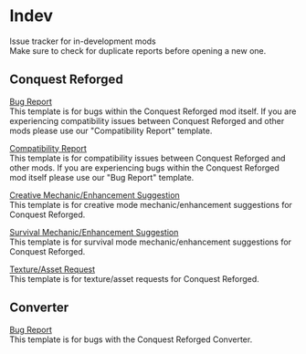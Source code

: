 # Indev
Issue tracker for in-development mods    
Make sure to check for duplicate reports before opening a new one.

## **Conquest Reforged**

[Bug Report](https://github.com/Conquest-Reforged/Indev/issues/new?assignees=dags-%2C+HIPPOKLEIDES%2C+ArtemisiaTR%2C+Monsterfisch&labels=Conquest+Reforged%2C+Bug&template=conquest-reforged-bug-report.md&title=)    
This template is for bugs within the Conquest Reforged mod itself. If you are experiencing compatibility issues between Conquest Reforged and other mods please use our "Compatibility Report" template.

[Compatibility Report](https://github.com/Conquest-Reforged/Indev/issues/new?assignees=dags-%2C+HIPPOKLEIDES&labels=Conquest+Reforged%2C+Incompatibility&template=conquest-reforged-compatibility-report.md&title=)    
This template is for compatibility issues between Conquest Reforged and other mods. If you are experiencing bugs within the Conquest Reforged mod itself please use our "Bug Report" template.

[Creative Mechanic/Enhancement Suggestion](https://github.com/Conquest-Reforged/Indev/issues/new?assignees=HIPPOKLEIDES%2C+CreativeRealms&labels=Conquest+Reforged%2C+Creative%2C+Mechanic%2FEnhancement%2C+Suggestion&template=conquest-reforged-creative-mechanic-enhancement-suggestion.md&title=)    
This template is for creative mode mechanic/enhancement suggestions for Conquest Reforged.

[Survival Mechanic/Enhancement Suggestion](https://github.com/Conquest-Reforged/Indev/issues/new?assignees=HIPPOKLEIDES%2C+CreativeRealms%2C+Monsterfisch&labels=Conquest+Reforged%2C+Survival%2C+Mechanic%2FEnhancement%2C+Suggestion&template=conquest-reforged-survival-mechanic-enhancement-suggestion.md&title=)    
This template is for survival mode mechanic/enhancement suggestions for Conquest Reforged.

[Texture/Asset Request](https://github.com/Conquest-Reforged/Indev/issues/new?assignees=Monsterfisch%2C+ArtemisiaTR&labels=Conquest+Reforged%2C+Texture%2FAsset%2C+Suggestion&template=conquest-reforged-texture-asset-request.md&title=)    
This template is for texture/asset requests for Conquest Reforged.

## **Converter**

[Bug Report](https://github.com/Conquest-Reforged/Indev/issues/new?assignees=dags-%2C+HIPPOKLEIDES&labels=Converter%2C+Bug&template=converter-bug-report.md&title=)    
This template is for bugs with the Conquest Reforged Converter.
